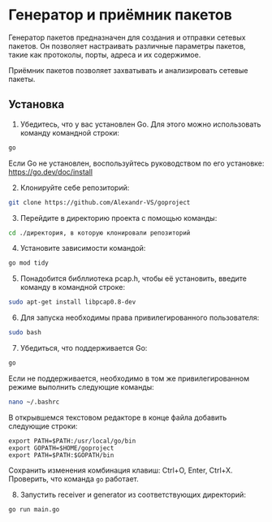 # Генератор и приёмник пакетов

Генератор пакетов предназначен для создания и отправки сетевых пакетов. Он позволяет настраивать различные параметры пакетов, такие как протоколы, порты, адреса и их содержимое. 

Приёмник пакетов позволяет захватывать и анализировать сетевые пакеты.

## Установка

1. Убедитесь, что у вас установлен Go. Для этого можно использовать команду командной строки:
```bash
go
```
Если Go не установлен, воспользуйтесь руководством по его установке: https://go.dev/doc/install

2. Клонируйте себе репозиторий:
```bash
git clone https://github.com/Alexandr-VS/goproject
```

3. Перейдите в директорию проекта с помощью команды:
```bash
cd ./директория, в которую клонировали репозиторий
```

4. Установите зависимости командой:
```bash
go mod tidy
```

5. Понадобится библлиотека pcap.h, чтобы её установить, введите команду в командной строке:
```bash
sudo apt-get install libpcap0.8-dev
```

6. Для запуска необходимы права привилегированного пользователя:
```bash
sudo bash
```

7. Убедиться, что поддерживается Go:
```bash
go
```
Если не поддерживается, необходимо в том же привилегированном режиме выполнить следующие команды:
```bash
nano ~/.bashrc
```
В открывшемся текстовом редакторе в конце файла добавить следующие строки:

```
export PATH=$PATH:/usr/local/go/bin
export GOPATH=$HOME/goproject
export PATH=$PATH:$GOPATH/bin
```
Сохранить изменения комбинация клавиш: Ctrl+O, Enter, Ctrl+X.
Проверить, что команда ```go``` работает.

8. Запустить receiver и generator из соответствующих директорий:
```bash
go run main.go
```
